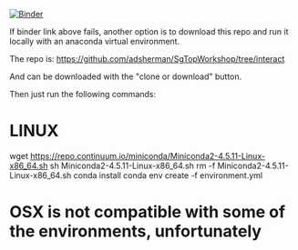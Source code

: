 [![Binder](https://mybinder.org/badge_logo.svg)](https://mybinder.org/v2/gh/adsherman/SgTopWorkshop/interact)

If binder link above fails, another option is to download this repo and run it locally with an anaconda virtual environment.

The repo is: https://github.com/adsherman/SgTopWorkshop/tree/interact

And can be downloaded with the "clone or download" button.

Then just run the following commands:

# LINUX
wget https://repo.continuum.io/miniconda/Miniconda2-4.5.11-Linux-x86_64.sh
sh Miniconda2-4.5.11-Linux-x86_64.sh
rm -f Miniconda2-4.5.11-Linux-x86_64.sh
conda install conda env create -f environment.yml

# OSX is not compatible with some of the environments, unfortunately
